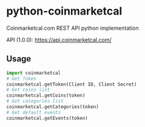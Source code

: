 # python-coinmarketcal
Coinmarketcal.com REST API python implementation

API (1.0.0): https://api.coinmarketcal.com/

## Usage
```python
import coinmarketcal
# Get Token
coinmarketcal.getToken(Client ID, Client Secret)
# Get coins list
coinmarketcal.getCoins(token)
# Get categories list
coinmarketcal.getCategories(token)
# Get default events
coinmarketcal.getEvents(token)
```
